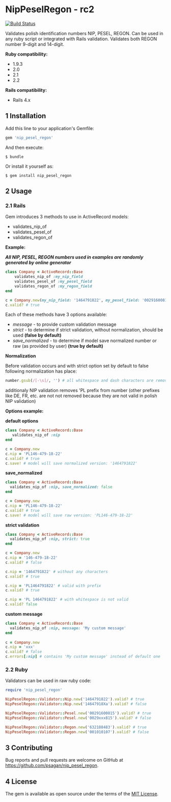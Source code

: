 
# NipPeselRegon - rc2

[![Build Status](https://travis-ci.org/psagan/nip_pesel_regon.svg?branch=master)](https://travis-ci.org/psagan/nip_pesel_regon)

Validates polish identification numbers NIP, PESEL, REGON. Can be used in any ruby script or integrated with Rails validation.
Validates both REGON number 9-digit and 14-digit.

**Ruby compatibility:**

- 1.9.3
- 2.0
- 2.1
- 2.2

**Rails compatibility:**

- Rails 4.x

## 1 Installation

Add this line to your application's Gemfile:

```ruby
gem 'nip_pesel_regon'
```

And then execute:

    $ bundle

Or install it yourself as:

    $ gem install nip_pesel_regon

## 2 Usage

### 2.1 Rails

Gem introduces 3 methods to use in ActiveRecord models:
- validates_nip_of
- validates_pesel_of
- validates_regon_of

**Example:**


**_All NIP, PESEL, REGON numbers used in examples are randomly generated by online generator_**

```ruby
class Company < ActiveRecord::Base
    validates_nip_of :my_nip_field
    validates_pesel_of :my_pesel_field
    validates_regon_of :my_regon_field
end

c = Company.new(my_nip_field: '1464791822', my_pesel_field: '00291600815', my_regon_field: '632188483')
c.valid? # true
```

Each of these methods have 3 options available:
- _message_ - to provide custom validation message
- _strict_ - to determine if strict validation, without normalization, should be used **(false by default)**
- _save_normalized_ - to determine if model save normalized number or raw (as provided by user) **(true by default)**

**Normalization**

Before validation occurs and with strict option set by default to false following normalization has place:
```ruby
number.gsub(/[-\s]/, '') # all whitespace and dash characters are removed
```
additionaly NIP validation removes 'PL prefix from number (other prefixes like DE, FR, etc. are not not removed because they are not valid in polish NIP validation)


**Options example:**

**default options**
```ruby
class Company < ActiveRecord::Base
   validates_nip_of :nip
end

c = Company.new
c.nip = 'PL146-479-18-22'
c.valid? # true
c.save! # model will save normalized version: '1464791822'
``` 
 
**save_normalized**
```ruby
class Company < ActiveRecord::Base
  validates_nip_of :nip, save_normalized: false
end

c = Company.new
c.nip = 'PL146-479-18-22'
c.valid? # true
c.save! # model will save raw version: 'PL146-479-18-22'
```
 
**strict validation**
```ruby
class Company < ActiveRecord::Base
  validates_nip_of :nip, strict: true
end

c = Company.new
c.nip = '146-479-18-22'
c.valid? # false 

c.nip = '1464791822' # without any characters
c.valid? # true

c.nip = 'PL1464791822' # valid with prefix
c.valid? # true

c.nip = 'PL 1464791822' # with whitespace is not valid
c.valid? false
```

**custom message**
```ruby
class Company < ActiveRecord::Base
  validates_nip_of :nip, message: 'My custom message'
end
 
c = Company.new
c.nip = 'xxx'
c.valid? # false
c.errors[:nip] # contains 'My custom message' instead of default one
```

### 2.2 Ruby
Validators can be used in raw ruby code:
```ruby
require 'nip_pesel_regon'

NipPeselRegon::Validator::Nip.new('1464791822').valid? # true
NipPeselRegon::Validator::Nip.new('14647918Xa').valid? # false

NipPeselRegon::Validator::Pesel.new('00291600815').valid? # true
NipPeselRegon::Validator::Pesel.new('0029xxx815').valid? # false

NipPeselRegon::Validator::Regon.new('632188483').valid? # true
NipPeselRegon::Validator::Regon.new('001010107').valid? # false
```
 
## 3 Contributing

Bug reports and pull requests are welcome on GitHub at https://github.com/psagan/nip_pesel_regon.


## 4 License

The gem is available as open source under the terms of the [MIT License](http://opensource.org/licenses/MIT).

